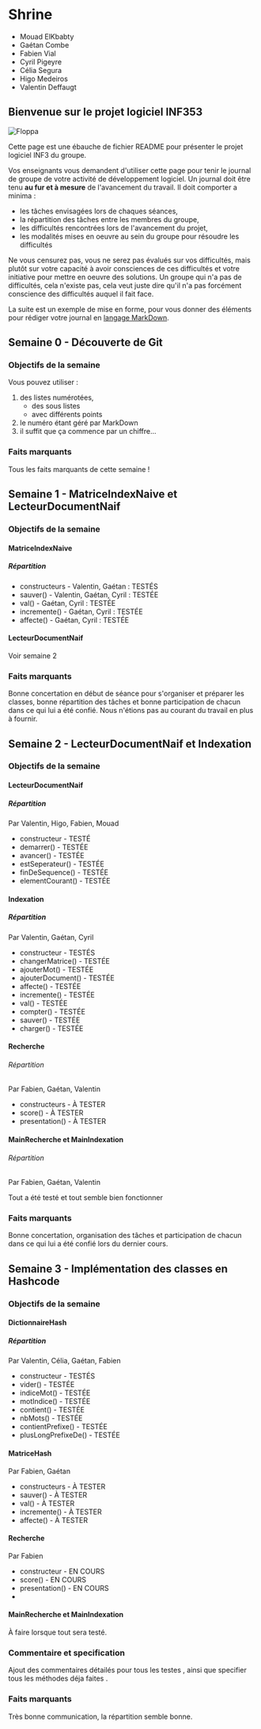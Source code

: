 # Shrine #

* Mouad ElKbabty
* Gaétan Combe
* Fabien Vial
* Cyril Pigeyre
* Célia Segura
* Higo Medeiros
* Valentin Deffaugt

## Bienvenue sur le projet logiciel INF353

![Floppa](https://i.imgur.com/sW754gk.jpg)

Cette page est une ébauche de fichier README pour présenter le projet logiciel INF3 du groupe.

Vos enseignants vous demandent d'utiliser cette page pour tenir le journal de groupe de votre activité de développement logiciel. 
Un journal doit être tenu **au fur et à mesure** de l'avancement du travail. Il doit comporter a minima :

* les tâches envisagées lors de chaques séances, 
* la répartition des tâches entre les membres du groupe, 
* les difficultés rencontrées lors de l'avancement du projet,
* les modalités mises en oeuvre au sein du groupe pour résoudre les difficultés

Ne vous censurez pas, vous ne serez pas évalués sur vos difficultés, mais plutôt sur votre capacité à avoir consciences de ces difficultés et votre initiative pour mettre en oeuvre des solutions. Un groupe qui n'a pas de difficultés, cela n'existe pas, cela veut juste dire qu'il n'a pas forcément conscience des difficultés auquel il fait face.

La suite est un exemple de mise en forme, pour vous donner des éléments pour rédiger votre journal en [langage MarkDown](https://github.com/adam-p/markdown-here/wiki/Markdown-Cheatsheet).

## Semaine 0 - Découverte de Git

### Objectifs de la semaine

Vous pouvez utiliser :

1. des listes numérotées, 
    * des sous listes
    * avec différents points
1. le numéro étant géré par MarkDown
2. il suffit que ça commence par un chiffre...

### Faits marquants

Tous les faits marquants de cette semaine !

## Semaine 1 - MatriceIndexNaive et LecteurDocumentNaif

### Objectifs de la semaine

#### MatriceIndexNaive

##### Répartition

- constructeurs - Valentin, Gaétan : TESTÉS
- sauver() - Valentin, Gaétan, Cyril : TESTÉE
- val() - Gaétan, Cyril : TESTÉE
- incremente() - Gaétan, Cyril : TESTÉE
- affecte() - Gaétan, Cyril : TESTÉE

#### LecteurDocumentNaif

Voir semaine 2

### Faits marquants

Bonne concertation en début de séance pour s'organiser et préparer les classes, bonne répartition des tâches et bonne participation de chacun dans ce qui lui a été confié. Nous n'étions pas au courant du travail en plus à fournir.

## Semaine 2 - LecteurDocumentNaif et Indexation

### Objectifs de la semaine

#### LecteurDocumentNaif

##### Répartition

Par Valentin, Higo, Fabien, Mouad
- constructeur - TESTÉ
- demarrer() - TESTÉE
- avancer() - TESTÉE
- estSeperateur() - TESTÉE
- finDeSequence() - TESTÉE
- elementCourant() - TESTÉE

#### Indexation

##### Répartition

Par Valentin, Gaétan, Cyril
- constructeur - TESTÉS
- changerMatrice() - TESTÉE
- ajouterMot() - TESTÉE
- ajouterDocument() - TESTÉE
- affecte() - TESTÉE
- incremente() - TESTÉE
- val() - TESTÉE
- compter() - TESTÉE
- sauver() - TESTÉE
- charger() - TESTÉE

#### Recherche

###### Répartition

Par Fabien, Gaétan, Valentin
- constructeurs - À TESTER
- score() - À TESTER
- presentation() - À TESTER

#### MainRecherche et MainIndexation

###### Répartition

Par Fabien, Gaétan, Valentin

Tout a été testé et tout semble bien fonctionner

### Faits marquants

Bonne concertation, organisation des tâches et participation  de chacun dans ce qui lui a été confié lors du dernier cours.   

## Semaine 3 - Implémentation des classes en Hashcode

### Objectifs de la semaine

#### DictionnaireHash

##### Répartition

Par Valentin, Célia, Gaétan, Fabien
- constructeur - TESTÉS
- vider() - TESTÉE
- indiceMot() - TESTÉE
- motIndice() - TESTÉE
- contient() - TESTÉE
- nbMots() - TESTÉE
- contientPrefixe() - TESTÉE
- plusLongPrefixeDe() - TESTÉE

#### MatriceHash

Par Fabien, Gaétan
- constructeurs - À TESTER
- sauver() - À TESTER
- val() - À TESTER
- incremente() - À TESTER
- affecte() - À TESTER

#### Recherche

Par Fabien
- constructeur - EN COURS
- score() - EN COURS
- presentation() - EN COURS
- 

#### MainRecherche et MainIndexation

À faire lorsque tout sera testé.

### Commentaire et specification

Ajout des commentaires  détailés pour tous les testes , ainsi que specifier tous les méthodes déja faites .

### Faits marquants

Très bonne communication, la répartition semble bonne.
